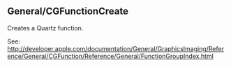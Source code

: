 **General/CGFunctionCreate**
----
Creates a Quartz function.

See: http://developer.apple.com/documentation/General/GraphicsImaging/Reference/General/CGFunction/Reference/General/FunctionGroupIndex.html